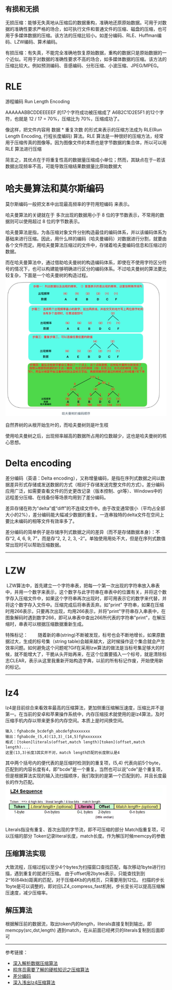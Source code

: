 ## 有损和无损

无损压缩：能够无失真地从压缩后的数据重构，准确地还原原始数据。可用于对数据的准确性要求严格的场合，如可执行文件和普通文件的压缩、磁盘的压缩，也可用于多媒体数据的压缩。该方法的压缩比较小。如差分编码、RLE、Huffman编码、LZW编码、算术编码。

有损压缩：有失真，不能完全准确地恢复原始数据，重构的数据只是原始数据的一个近似。可用于对数据的准确性要求不高的场合，如多媒体数据的压缩。该方法的压缩比较大。例如预测编码、音感编码、分形压缩、小波压缩、JPEG/MPEG。



# RLE

游程编码 Run Length Encoding

AAAAAABBCDDEEEEEF 的17个字符成功被压缩成了 A6B2C1D2E5F1 的12个字符，也就是 12 / 17 = 70%，压缩比为 70%，压缩成功了。

像这样，把文件内容用 数据 * 重复次数 的形式来表示的压缩方法成为 RLE(Run Length Encoding, 行程长度编码) 算法。RLE 算法是一种很好的压缩方法，经常用于压缩传真的图像等。因为图像文件的本质也是字节数据的集合体，所以可以用 RLE 算法进行压缩

简言之，其优点在于将重复性高的数据量压缩成小单位；然而，其缺点在于─若该数据出现频率不高，可能导致压缩结果数据量比原始数据大

# 哈夫曼算法和莫尔斯编码

莫尔斯编码一般把文本中出现最高频率的字符用短编码 来表示。

哈夫曼算法的关键就在于 多次出现的数据用小于 8 位的字节数表示，不常用的数据则可以使用超过 8 位的字节数表示。

哈夫曼算法是指，为各压缩对象文件分别构造最佳的编码体系，并以该编码体系为基础来进行压缩。因此，用什么样的编码（哈夫曼编码）对数据进行分割，就要由各个文件而定。用哈夫曼算法压缩过的文件中，存储着哈夫曼编码信息和压缩过的数据。

而在哈夫曼算法中，通过借助哈夫曼树的构造编码体系，即使在不使用字符区分符号的情况下，也可以构建能够明确进行区分的编码体系。不过哈夫曼树的算法要比较复杂，下面是一个哈夫曼树的构造过程。
![](.压缩算法_images/38eb3c40.png)

自然界树的从根开始生叶的，而哈夫曼树则是叶生枝

使用哈夫曼树之后，出现频率越高的数据所占用的位数越少，这也是哈夫曼树的核心思想。

# Delta encoding
差分编码（英语：Delta encoding），又称增量编码，是指在序列式数据之间以数据差异形式存储或发送数据的方式（相对于存储发送完整文件的方式）。差分编码应用广泛，如需要查看文件的历史更改记录（版本控制、git等）、Windows中的远程差分压缩、在线备份等场景均用到了差分编码。

差异存储在称为“delta”或“diff”的不连续文件中。由于改变通常很小（平均占全部大小的2%），差分编码能大幅减少数据的重复。一连串独特的delta文件在空间上要比未编码的相等文件有效率多了。

差分编码的简单例子是存储序列式数据之间的差异（而不是存储数据本身）：不存“2, 4, 6, 9, 7”，而是存“2, 2, 2, 3, -2”。单独使用用处不大，但是在序列式数值常出现时可以帮助压缩数据。


---
# LZW

 LZW算法中，首先建立一个字符串表，把每一个第一次出现的字符串放入串表中，并用一个数字来表示，这个数字与此字符串在串表中的位置有关，并将这个数字存入压缩文件中，如果这个字符串再次出现时，即可用表示它的数字来代替，并将这个数字存入文件中。压缩完成后将串表丢弃。如"print" 字符串，如果在压缩时用266表示，只要再次出现，均用266表示，并将"print"字符串存入串表中，在图象解码时遇到数字266，即可从串表中查出266所代表的字符串"print"，在解压缩时，串表可以根据压缩数据重新生成。

特殊标记：
       随着新的串(string)不断被发现，标号也会不断地增长，如果原数据过大，生成的标号集（string table)会越来越大，这时候操作这个集合就会产生效率问题。如何避免这个问题呢?Gif在采用lzw算法的做法是当标号集足够大的时候，就不能增大了，干脆从头开始再来，在这个位置要插入一个标号，就是清除标志CLEAR，表示从这里我重新开始构造字典，以前的所有标记作废，开始使用新的标记。

---
# lz4
lz4是目前综合来看效率最高的压缩算法，更加侧重压缩解压速度，压缩比并不是第一。在当前的安卓和苹果操作系统中，内存压缩技术就使用的是lz4算法，及时压缩手机内存以带来更多的内存空间。本质上是时间换空间。

```
输入：fghabcde_bcdefgh_abcdefghxxxxxxx
输出：fghabcde_(5,4)(13,3)_(14,5)fghxxxxxxx
格式：[token]literals(offset,match length)[token](offset,match length)....
这里(13,3)长度3其实并不对，match length匹配的长度默认是4
```

其中两个括号内的便代表的是压缩时检测到的重复项，(5,4) 代表向前5个byte，匹配到的内容长度有4，即"bcde"是一个重复。当然也可以说"cde"是个重复项，但是根据算法实现的输入流扫描顺序，我们取到的是第一个匹配到的，并且长度最长的作为匹配。
![](.压缩算法_images/44c3518a.png)

Literals指没有重复、首次出现的字节流，即不可压缩的部分
Match指重复项，可以压缩的部分
Token记录literal长度，match长度。作为解压时候memcpy的参数

## 压缩算法实现
大致流程，压缩过程以至少4个bytes为扫描窗口查找匹配，每次移动1byte进行扫描，遇到重复的就进行压缩。
由于offset用2bytes表示，只能查找到到2^16(64kb)距离的匹配，对于压缩4Kb的内核页，只需要用到12位。
扫描的步长1byte是可以调整的，即对应LZ4_compress_fast机制，步长变长可以提高压缩解压速度，减少压缩率。

## 解压算法
根据解压前的数据流，取出token内的length，literals直接复制到输出，即memcpy(src,dst,length)
遇到match，在从前面已经拷贝的literals复制到后面即可

---
参考链接： 

- [深入解析数据压缩算法](https://blog.csdn.net/fanyun_01/java/article/details/80211799)
- [程序员需要了解的硬核知识之压缩算法](https://segmentfault.com/a/1190000020921942#item-2-6)
- [差分编码](https://zh.wikipedia.org/wiki/%E5%B7%AE%E5%88%86%E7%B7%A8%E7%A2%BC)
- [深入浅出lz4压缩算法](https://www.jianshu.com/p/824e1cf4f920)